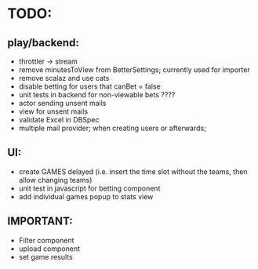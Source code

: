 TODO: 
====

play/backend:
-------------
* throttler -> stream
* remove minutesToView from BetterSettings; currently used for importer
* remove scalaz and use cats
* disable betting for users that canBet = false
* unit tests in backend for non-viewable bets  ????
* actor sending unsent mails
* view for unsent mails
* validate Excel in DBSpec
* multiple mail provider; when creating users or afterwards;

UI:
---
* create GAMES delayed (i.e. insert the time slot without the teams, then allow changing teams)
* unit test in javascript for betting component
* add individual games popup to stats view



IMPORTANT:
----------
* Filter component
* upload component
* set game results




